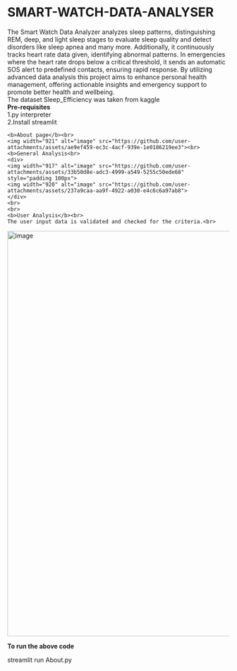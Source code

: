 # SMART-WATCH-DATA-ANALYSER
The Smart Watch Data Analyzer analyzes sleep patterns, distinguishing REM, deep, and light 
    sleep stages to evaluate sleep quality and detect disorders like sleep apnea and many more. 
    Additionally, it continuously tracks heart rate data given, identifying abnormal patterns. In 
    emergencies where the heart rate drops below a critical threshold, it sends an automatic SOS 
    alert to predefined contacts, ensuring rapid response. By utilizing advanced data analysis this 
    project aims to enhance personal health management, offering actionable insights and 
    emergency support to promote better health and wellbeing.<br>
    The dataset Sleep_Efficiency was taken from kaggle<br>
    <b>Pre-requisites</b><br>
    1.py interpreter<br>
    2.Install streamlit <br>
    
    <b>About page</b><br>
    <img width="921" alt="image" src="https://github.com/user-attachments/assets/ae9ef459-ec3c-4acf-939e-1e0186219ee3"><br>
    <b>General Analysis<br>
    <div>
    <img width="917" alt="image" src="https://github.com/user-attachments/assets/33b50d8e-adc3-4999-a549-5255c50ede68" style="padding 100px">
    <img width="920" alt="image" src="https://github.com/user-attachments/assets/237a9caa-aa9f-4922-a030-e4c6c6a97ab8">
    </div>
    <br>
    <br>
    <b>User Analysis</b><br>
    The user input data is validated and checked for the criteria.<br>
  <img width="917" alt="image" src="https://github.com/user-attachments/assets/711ce451-96e6-4fc7-8665-328ed38e0999">

  <b>To run the above code</b><br>

  streamlit run About.py<br>

